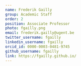 ```yaml
---
name: Frederik Gailly
group: Academic Staff
order: 2
position: Associate Professor
photo: fgailly.png
email: frederik.gailly@ugent.be
twitter_username: fgailly
linkedin_username: fgailly
orcid_id: 0000-0003-0481-9745
github_username: fgailly
link: https://fgailly.github.io/
---
```

